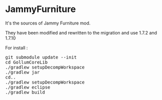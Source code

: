 JammyFurniture
==============

It's the sources of Jammy Furniture mod.

They have been modified and rewritten to the migration and use 1.7.2 and 1.7.10
 
 
For install :

<pre>
git submodule update --init
cd GollumCoreLib
./gradlew setupDecompWorkspace
./gradlew jar
cd..
./gradlew setupDecompWorkspace
./gradlew eclipse
./gradlew build
<pre>
